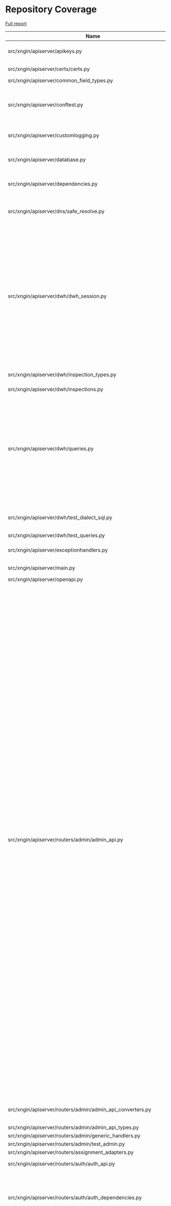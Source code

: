 # Repository Coverage

[Full report](https://htmlpreview.github.io/?https://github.com/agency-fund/evidential-be/blob/python-coverage-comment-action-data/htmlcov/index.html)

| Name                                                                 |    Stmts |     Miss |   Cover |   Missing |
|--------------------------------------------------------------------- | -------: | -------: | ------: | --------: |
| src/xngin/apiserver/apikeys.py                                       |       39 |        8 |     79% |35, 37-41, 72-75 |
| src/xngin/apiserver/certs/certs.py                                   |       16 |        9 |     44% |21-25, 39-46 |
| src/xngin/apiserver/common\_field\_types.py                          |       12 |        1 |     92% |        13 |
| src/xngin/apiserver/conftest.py                                      |      185 |        8 |     96% |72, 94-96, 106, 155, 157, 161 |
| src/xngin/apiserver/customlogging.py                                 |       54 |        5 |     91% |41-42, 47, 62-63 |
| src/xngin/apiserver/database.py                                      |       61 |       16 |     74% |28, 42, 59, 65, 72, 93-109 |
| src/xngin/apiserver/dependencies.py                                  |       27 |        9 |     67% |22, 49, 52-56, 61-63 |
| src/xngin/apiserver/dns/safe\_resolve.py                             |       44 |        9 |     80% |28-29, 33-34, 47, 74, 77, 82-83 |
| src/xngin/apiserver/dwh/dwh\_session.py                              |      179 |       77 |     57% |37, 43, 71-76, 79, 142, 150, 167-178, 185-246, 272-274, 289, 342-349, 352, 356-362, 380, 414-421, 429 |
| src/xngin/apiserver/dwh/inspection\_types.py                         |       61 |        5 |     92% |41, 61, 85, 96, 104 |
| src/xngin/apiserver/dwh/inspections.py                               |       28 |        1 |     96% |        65 |
| src/xngin/apiserver/dwh/queries.py                                   |      171 |       33 |     81% |124-167, 183, 195, 244, 282-284, 336, 357, 376-377, 386, 388, 391-392, 407-408 |
| src/xngin/apiserver/dwh/test\_dialect\_sql.py                        |       77 |        6 |     92% |535, 549, 552-557 |
| src/xngin/apiserver/dwh/test\_queries.py                             |      224 |        1 |     99% |       216 |
| src/xngin/apiserver/exceptionhandlers.py                             |       49 |        9 |     82% |33, 39, 49, 59-64, 86 |
| src/xngin/apiserver/main.py                                          |       33 |        6 |     82% | 20-38, 68 |
| src/xngin/apiserver/openapi.py                                       |       20 |        9 |     55% |     19-68 |
| src/xngin/apiserver/routers/admin/admin\_api.py                      |      500 |      240 |     52% |166, 239-244, 271-276, 301-306, 320-324, 337-343, 366, 388, 399, 414-427, 447-457, 489-506, 524-541, 576-588, 592-605, 627-647, 693-699, 716-726, 758-769, 797-809, 820-839, 852-853, 872-883, 889-897, 919-934, 951, 1005-1015, 1030-1124, 1136, 1151-1176, 1203-1209, 1263-1268, 1323-1332, 1357-1390, 1449, 1476-1477, 1491-1492, 1503, 1517-1528, 1539-1545, 1562-1569, 1601-1620, 1661-1687, 1700-1704 |
| src/xngin/apiserver/routers/admin/admin\_api\_converters.py          |       41 |        6 |     85% |29, 79-80, 90, 116-117 |
| src/xngin/apiserver/routers/admin/admin\_api\_types.py               |      178 |        2 |     99% |    33, 35 |
| src/xngin/apiserver/routers/admin/generic\_handlers.py               |       24 |       14 |     42% |     41-59 |
| src/xngin/apiserver/routers/admin/test\_admin.py                     |      710 |        1 |     99% |       339 |
| src/xngin/apiserver/routers/assignment\_adapters.py                  |       44 |        1 |     98% |       159 |
| src/xngin/apiserver/routers/auth/auth\_api.py                        |       35 |       12 |     66% |29-34, 65-88 |
| src/xngin/apiserver/routers/auth/auth\_dependencies.py               |       96 |       47 |     51% |56, 71-79, 86-117, 137, 144-187, 218-220 |
| src/xngin/apiserver/routers/common\_api\_types.py                    |      352 |       50 |     86% |110, 139, 141, 276, 346-355, 375, 586-590, 631, 802-825, 832-842, 849-855, 1051, 1223, 1225-1227 |
| src/xngin/apiserver/routers/common\_enums.py                         |      167 |       55 |     67% |73, 75, 87, 89, 98-107, 112, 134-151, 162-166, 207, 245-258, 278-284, 312-316 |
| src/xngin/apiserver/routers/experiments/dependencies.py              |       18 |        3 |     83% |     51-57 |
| src/xngin/apiserver/routers/experiments/experiments\_api.py          |       87 |       37 |     57% |100, 109-122, 144, 157, 186, 197, 211, 238-245, 281-338, 355-365 |
| src/xngin/apiserver/routers/experiments/experiments\_common.py       |      316 |       99 |     69% |64, 69, 95, 114, 123, 148-159, 179, 201, 217-226, 250, 261, 341, 355, 380-398, 430-448, 546-565, 619-621, 672-694, 747, 751, 754-759, 781-782, 806-821, 826, 855-963 |
| src/xngin/apiserver/routers/experiments/test\_experiments\_common.py |      358 |        1 |     99% |      1008 |
| src/xngin/apiserver/routers/healthchecks\_api.py                     |       16 |        2 |     88% |     26-29 |
| src/xngin/apiserver/routers/test\_common\_api\_types.py              |       41 |        1 |     98% |        76 |
| src/xngin/apiserver/settings.py                                      |      171 |       28 |     84% |107, 129, 136, 142, 193-194, 256, 263, 266-271, 325-331, 352, 376, 387, 391, 401, 404, 421, 443, 458 |
| src/xngin/apiserver/sqla/tables.py                                   |      249 |        7 |     97% |49, 157-159, 309, 347-348 |
| src/xngin/apiserver/storage/storage\_format\_converters.py           |      100 |       24 |     76% |60, 77, 91-92, 113, 170-212, 306, 340-395 |
| src/xngin/apiserver/testing/assertions.py                            |       14 |        5 |     64% | 16-19, 27 |
| src/xngin/apiserver/testing/xurl.py                                  |       29 |        1 |     97% |        37 |
| src/xngin/cli/main.py                                                |      336 |      197 |     41% |85-101, 117-149, 153-157, 169-171, 266, 269, 274, 286-287, 296, 304-322, 325-361, 363-366, 386-391, 396-397, 428-433, 446-454, 460-466, 472-475, 484-492, 517-522, 537-545, 558-566, 570-573, 615-702, 720-724, 737-738, 748-750, 754 |
| src/xngin/db\_extensions/custom\_functions.py                        |       41 |        3 |     93% |47, 71, 84 |
| src/xngin/db\_extensions/test\_custom\_functions.py                  |       48 |       12 |     75% |59-68, 73-82 |
| src/xngin/events/common.py                                           |        7 |        2 |     71% |    14, 21 |
| src/xngin/events/experiment\_created.py                              |       14 |        4 |     71% | 18, 21-25 |
| src/xngin/events/webhook\_sent.py                                    |       15 |        5 |     67% |     18-23 |
| src/xngin/stats/assignment.py                                        |       46 |        1 |     98% |       118 |
| src/xngin/stats/balance.py                                           |       62 |        3 |     95% |113, 143, 146 |
| src/xngin/stats/bandit\_sampling.py                                  |       70 |       59 |     16% |27-29, 50-57, 76-78, 100-115, 141-164, 183-215, 237-278 |
| src/xngin/stats/power.py                                             |       65 |        5 |     92% |51, 94, 151-161 |
| src/xngin/xsecrets/gcp\_kms\_provider.py                             |       71 |       26 |     63% |62-79, 86-89, 106-107, 110, 114-122, 126-133 |
| src/xngin/xsecrets/provider.py                                       |       19 |        1 |     95% |        46 |
| src/xngin/xsecrets/secretservice.py                                  |       61 |        4 |     93% |42-43, 106, 130 |
| src/xngin/xsecrets/test\_gcp\_kms\_provider.py                       |      103 |       26 |     75% |40-42, 170-175, 182-189, 195-203, 210, 217-228 |
| src/xngin/xsecrets/test\_nacl\_provider.py                           |       67 |        1 |     99% |        24 |
|                                                            **TOTAL** | **6965** | **1197** | **83%** |           |

52 files skipped due to complete coverage.


## Setup coverage badge

Below are examples of the badges you can use in your main branch `README` file.

### Direct image

[![Coverage badge](https://raw.githubusercontent.com/agency-fund/evidential-be/python-coverage-comment-action-data/badge.svg)](https://htmlpreview.github.io/?https://github.com/agency-fund/evidential-be/blob/python-coverage-comment-action-data/htmlcov/index.html)

This is the one to use if your repository is private or if you don't want to customize anything.

### [Shields.io](https://shields.io) Json Endpoint

[![Coverage badge](https://img.shields.io/endpoint?url=https://raw.githubusercontent.com/agency-fund/evidential-be/python-coverage-comment-action-data/endpoint.json)](https://htmlpreview.github.io/?https://github.com/agency-fund/evidential-be/blob/python-coverage-comment-action-data/htmlcov/index.html)

Using this one will allow you to [customize](https://shields.io/endpoint) the look of your badge.
It won't work with private repositories. It won't be refreshed more than once per five minutes.

### [Shields.io](https://shields.io) Dynamic Badge

[![Coverage badge](https://img.shields.io/badge/dynamic/json?color=brightgreen&label=coverage&query=%24.message&url=https%3A%2F%2Fraw.githubusercontent.com%2Fagency-fund%2Fevidential-be%2Fpython-coverage-comment-action-data%2Fendpoint.json)](https://htmlpreview.github.io/?https://github.com/agency-fund/evidential-be/blob/python-coverage-comment-action-data/htmlcov/index.html)

This one will always be the same color. It won't work for private repos. I'm not even sure why we included it.

## What is that?

This branch is part of the
[python-coverage-comment-action](https://github.com/marketplace/actions/python-coverage-comment)
GitHub Action. All the files in this branch are automatically generated and may be
overwritten at any moment.